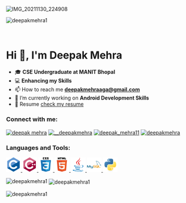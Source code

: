 ![IMG_20211130_224908](https://user-images.githubusercontent.com/92205452/144098417-2de7e6ca-db6a-4096-92d2-46e75822616a.jpg)


<p align="left"> <img src="https://komarev.com/ghpvc/?username=deepakmehra1&label=Profile%20views&color=0e75b6&style=flat" alt="deepakmehra1" /> </p>

<p align="left"> <a href="https://twitter.com/" target="blank"><img src="https://img.shields.io/twitter/follow/?logo=twitter&style=for-the-badge" alt="" /></a> </p>

<h1 align="left">Hi 👋, I'm Deepak Mehra</h1>

- 🎓 **CSE Undergraduate at MANIT Bhopal**
- 💻 **Enhancing my Skills**
- 📫 How to reach me **deepakmehraaga@gmail.com**
- 🔭 I’m currently working on **Android Development Skills**
- 📄 Resume [check my resume](http://relaxed-keller-3c6733.netlify.app)


<h3 align="left">Connect with me:</h3>
<p align="left">
<a href="https://linkedin.com/in/deepak mehra" target="blank"><img align="center" src="https://raw.githubusercontent.com/rahuldkjain/github-profile-readme-generator/master/src/images/icons/Social/linked-in-alt.svg" alt="deepak mehra" height="30" width="40" /></a>
<a href="https://instagram.com/__deepakmehra" target="blank"><img align="center" src="https://raw.githubusercontent.com/rahuldkjain/github-profile-readme-generator/master/src/images/icons/Social/instagram.svg" alt="__deepakmehra" height="30" width="40" /></a>
<a href="https://www.codechef.com/users/deepak_mehra11" target="blank"><img align="center" src="https://cdn.jsdelivr.net/npm/simple-icons@3.1.0/icons/codechef.svg" alt="deepak_mehra11" height="30" width="40" /></a>
<a href="https://codeforces.com/profile/deepakmehra" target="blank"><img align="center" src="https://raw.githubusercontent.com/rahuldkjain/github-profile-readme-generator/master/src/images/icons/Social/codeforces.svg" alt="deepakmehra" height="30" width="40" /></a>
</p>

<h3 align="left">Languages and Tools:</h3>
<p align="left"> <a href="https://www.cprogramming.com/" target="_blank" rel="noreferrer"> <img src="https://raw.githubusercontent.com/devicons/devicon/master/icons/c/c-original.svg" alt="c" width="40" height="40"/> </a> <a href="https://www.w3schools.com/cpp/" target="_blank" rel="noreferrer"> <img src="https://raw.githubusercontent.com/devicons/devicon/master/icons/cplusplus/cplusplus-original.svg" alt="cplusplus" width="40" height="40"/> </a> <a href="https://www.w3schools.com/css/" target="_blank" rel="noreferrer"> <img src="https://raw.githubusercontent.com/devicons/devicon/master/icons/css3/css3-original-wordmark.svg" alt="css3" width="40" height="40"/> </a> <a href="https://www.w3.org/html/" target="_blank" rel="noreferrer"> <img src="https://raw.githubusercontent.com/devicons/devicon/master/icons/html5/html5-original-wordmark.svg" alt="html5" width="40" height="40"/> </a> <a href="https://www.java.com" target="_blank" rel="noreferrer"> <img src="https://raw.githubusercontent.com/devicons/devicon/master/icons/java/java-original.svg" alt="java" width="40" height="40"/> </a> <a href="https://www.mysql.com/" target="_blank" rel="noreferrer"> <img src="https://raw.githubusercontent.com/devicons/devicon/master/icons/mysql/mysql-original-wordmark.svg" alt="mysql" width="40" height="40"/> </a> <a href="https://www.python.org" target="_blank" rel="noreferrer"> <img src="https://raw.githubusercontent.com/devicons/devicon/master/icons/python/python-original.svg" alt="python" width="40" height="40"/> </a> </p>

<p><img align="left" src="https://github-readme-stats.vercel.app/api/top-langs?username=deepakmehra1&show_icons=true&locale=en&layout=compact" alt="deepakmehra1" /></p>

<p>&nbsp;<img align="center" src="https://github-readme-stats.vercel.app/api?username=deepakmehra1&show_icons=true&locale=en" alt="deepakmehra1" /></p>

<p><img align="center" src="https://github-readme-streak-stats.herokuapp.com/?user=deepakmehra1&" alt="deepakmehra1" /></p>

